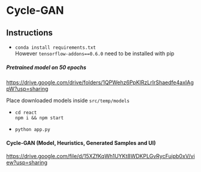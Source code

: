 # Cycle-GAN

## Instructions
* `conda install requirements.txt` <br>
However `tensorflow-addons==0.6.0` need to be installed with pip


##### Pretrained model on 50 epochs
https://drive.google.com/drive/folders/1QPWehz6PpKIRzLrIrShaedfe4axIAgpW?usp=sharing

Place downloaded models inside `src/temp/models`

* `cd react`<br>
   `npm i && npm start`
   
* `python app.py`

#### Cycle-GAN (Model, Heuristics, Generated Samples and UI)
https://drive.google.com/file/d/15XZfKqWh1UYKt8WDKPLGvRycFuipb0xV/view?usp=sharing
